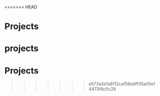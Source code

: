 <<<<<<< HEAD
# Projects
projects
=======
# Projects
>>>>>>> e573a3e1a8112caf58ddff35a05e14473f8c5c29
